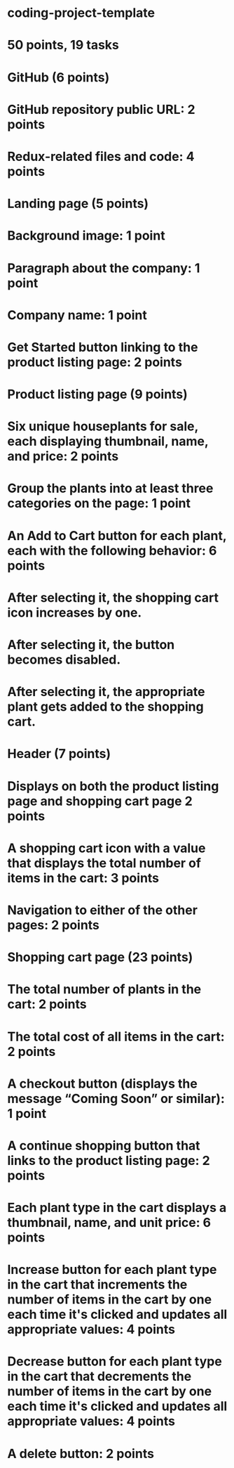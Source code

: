 # coding-project-template
# 50 points, 19 tasks
# GitHub (6 points)
# GitHub repository public URL: 2 points

# Redux-related files and code: 4 points

# Landing page (5 points)
# Background image: 1 point

# Paragraph about the company: 1 point

# Company name: 1 point

# Get Started button linking to the product listing page: 2 points

# Product listing page (9 points)
# Six unique houseplants for sale, each displaying thumbnail, name, and price: 2 points

# Group the plants into at least three categories on the page: 1 point

# An Add to Cart button for each plant, each with the following behavior: 6 points

# After selecting it, the shopping cart icon increases by one.

# After selecting it, the button becomes disabled.

# After selecting it, the appropriate plant gets added to the shopping cart.

# Header (7 points)
# Displays on both the product listing page and shopping cart page 2 points

# A shopping cart icon with a value that displays the total number of items in the cart: 3 points

# Navigation to either of the other pages: 2 points

# Shopping cart page (23 points)
# The total number of plants in the cart: 2 points

# The total cost of all items in the cart: 2 points

# A checkout button (displays the message “Coming Soon” or similar): 1 point

# A continue shopping button that links to the product listing page: 2 points

# Each plant type in the cart displays a thumbnail, name, and unit price: 6 points

# Increase button for each plant type in the cart that increments the number of items in the cart by one each time it's clicked and updates all appropriate values: 4 points

# Decrease button for each plant type in the cart that decrements the number of items in the cart by one each time it's clicked and updates all appropriate values: 4 points

# A delete button: 2 points
